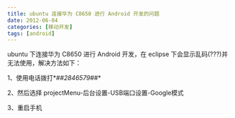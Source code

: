 ```yaml
---
title: ubuntu 连接华为 C8650 进行 Android 开发的问题
date: 2012-06-04
categories: [移动开发]
tags: [android]
---
```


ubuntu 下连接华为 C8650 进行 Android 开发，在 eclipse 下会显示乱码(???)并无法使用，解决方法如下：

1、使用电话拨打*#*#2846579#*#*

2、然后选择 projectMenu-后台设置-USB端口设置-Google模式

3、重启手机
